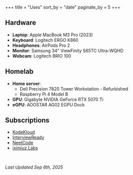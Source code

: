+++
title = "Uses"
sort_by = "date"
paginate_by = 5
+++

## Hardware

- **Laptop**: Apple MacBook M3 Pro (2023)
- **Keyboard**: Logitech ERGO K860
- **Headphones**: AirPods Pro 2
- **Monitor**: Samsung 34" ViewFinity S65TC Ultra-WQHD
- **Webcam**: Logitech BRIO 100

## Homelab

- **Home server**: 
    - Dell Precision 7820 Tower Workstation - Refurbished
    - Raspberry Pi 4 Model B
- **GPU**: Gigabyte NVIDIA GeForce RTX 5070 Ti
- **eGPU**: AOOSTAR AG02 EGPU Dock

## Subscriptions

- [KodeKloud](https://kodekloud.com/)
- [InterviewReady](https://interviewready.io/)
- [NeetCode](https://neetcode.io/)
- [iximiuz Labs](https://labs.iximiuz.com/)

<br>

_Last Updated Sep 6th, 2025_
